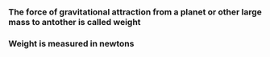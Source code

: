 ### The force of gravitational attraction from a planet or other large mass to antother is called weight
### Weight is measured in newtons